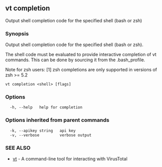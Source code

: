 ## vt completion

Output shell completion code for the specified shell (bash or zsh)

### Synopsis

Output shell completion code for the specified shell (bash or zsh).

The shell code must be evaluated to provide interactive completion of vt commands.  This can be done by sourcing it from
the .bash_profile.

Note for zsh users: [1] zsh completions are only supported in versions of zsh >= 5.2

```
vt completion <shell> [flags]
```

### Options

```
  -h, --help   help for completion
```

### Options inherited from parent commands

```
  -k, --apikey string   api key
  -v, --verbose         verbose output
```

### SEE ALSO

* [vt](vt.md)	 - A command-line tool for interacting with VirusTotal

